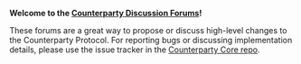 **Welcome to the [Counterparty Discussion Forums](https://github.com/CounterpartyXCP/Forum/discussions)!**

These forums are a great way to propose or discuss high-level changes to the Counterparty Protocol. For reporting bugs or discussing implementation details, please use the issue tracker in the [Counterparty Core repo](https://github.com/CounterpartyXCP/counterparty-core).
